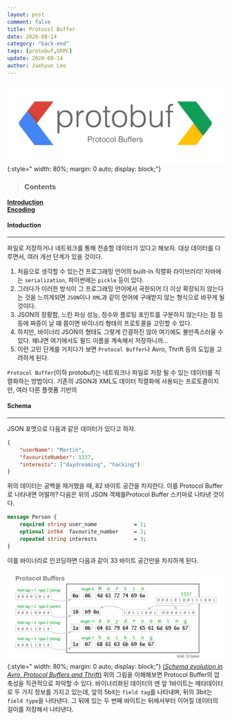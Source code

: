 ```yaml
---
layout: post
comment: false
title: Protocol Buffer
date: 2020-08-14
category: "back-end"
tags: [protobuf,GRPC]
update: 2020-08-14
author: Jaehyun Lee
---
```

![Image](/assets/images/aws/protobuf.png){:style="     width: 80%; margin: 0 auto; display: block;"}

> ### Contents
[**Introduction**](#introduction)  
[**Encoding**](#encoding)  

#### Intoduction
---
파일로 저장하거나 네트워크를 통해 전송할 데이터가 있다고 해보자. 대상 데이터를 다루면서, 여러 개선 단계가 있을 것이다.
1. 처음으로 생각할 수 있는건 프로그래밍 언어의 built-in 직렬화 라이브러리! 자바에는 `serialization`, 파이썬에는 `pickle` 등이 있다.
2. 그러다가 이러한 방식이 그 프로그래밍 언어에서 국한되어 더 이상 확장되지 않는다는 것을 느끼게되면 `JSON`이나 `XML`과 같이 언어에 구애받지 않는 형식으로 바꾸게 될 것이다.
3. JSON의  장황함, 느린 파싱 성능, 정수와 플로팅 포인트를 구분하지 않는다는 점 등등에 짜증이 날 떄 쯤이면 바이너리 형태의 프로토콜을 고민할 수 있다.
4. 하지만, 바이너리 JSON의 형태도 그렇게 간결하진 않아 여기에도 불만족스러울 수 있다. 왜냐면 여기에서도 필드 이름을 계속해서 저장하니까...
5. 이런 고민 단계를 거치다가 보면 `Protocol Buffer`나 Avro, Thrift 등의 도입을 고려하게 된다.


`Protocol Buffer`(이하 protobuf)는 네트워크나 파일로 저장 될 수 있는 데이터를 직렬화하는 방법이다. 기존의 JSON과 XML도 데이터 직렬화에 사용되는 프로토콜이지만, 여러 다른 플랫폼 기반의 

#### Schema
---
JSON 포맷으로  다음과 같은 데이터가 있다고 하자.
```json
{
	"userName": "Martin",
    "favouriteNumber": 1337,
    "interests": ["daydreaming", "hacking"]
}
```
위의 데이터는 공백을 제거했을 때, 82 바이트 공간을 차지한다. 이를 Protocol Buffer로 나타내면 어떨까?
다음은 위의 JSON 객체를Protocol Buffer 스키마로 나타낸 것이다.
```protobuf
message Person {
	required string user_name			 = 1;
	optional int64	favourite_number	 = 2;
	repeated string	interests			 = 3;
}
```
이를 바이너리로 인코딩하면 다음과 같이 33 바이트 공간만을 차지하게 된다.

![Image](/assets/images/protobuf.png){:style="     width: 80%; margin: 0 auto; display: block;"}
[(*Schema evolution in Avro, Protocol Buffers and Thrift*)](https://martin.kleppmann.com/2012/12/05/schema-evolution-in-avro-protocol-buffers-thrift.html)
위의 그림을 이해해보면 Protocol Buffer의 압축성을 직관적으로 파악할 수 있다. 바이너리화된 데이터의 맨 앞 1바이트는 메타데이터로 두 가지 정보를 가지고 있는데, 앞의 5bit는 `field tag`를 나타내며, 뒤의 3bit는 `field type`을 나타낸다.
그 뒤에 있는 두 번째 바이트는 뒤에서부터 이어질 데이터의 길이를 저장해서 나타낸다.
